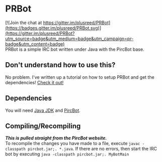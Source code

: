 # PRBot

[![Join the chat at https://gitter.im/plusreed/PRBot](https://badges.gitter.im/plusreed/PRBot.svg)](https://gitter.im/plusreed/PRBot?utm_source=badge&utm_medium=badge&utm_campaign=pr-badge&utm_content=badge) <br />
PRBot is a simple IRC bot written under Java with the PircBot base.

## Don't understand how to use this?
No problem. I've written up a tutorial on how to setup PRBot and get the dependencies! [Check it out!](http://plusreed.com/site/blog/prbot-setup-instructions/)

## Dependencies
You will need [Java JDK](http://www.oracle.com/technetwork/java/javase/downloads/index.html) and [PircBot](http://www.jibble.org/pircbot.php/).

## Compiling/Recompiling
**_This is pulled straight from the PircBot website._** <br />
To recompile the changes you have made to a file, execute `javac -classpath pircbot.jar;. *.java`. If there are no errors, then start the IRC bot by executing `java -classpath pircbot.jar;. MyBotMain`

